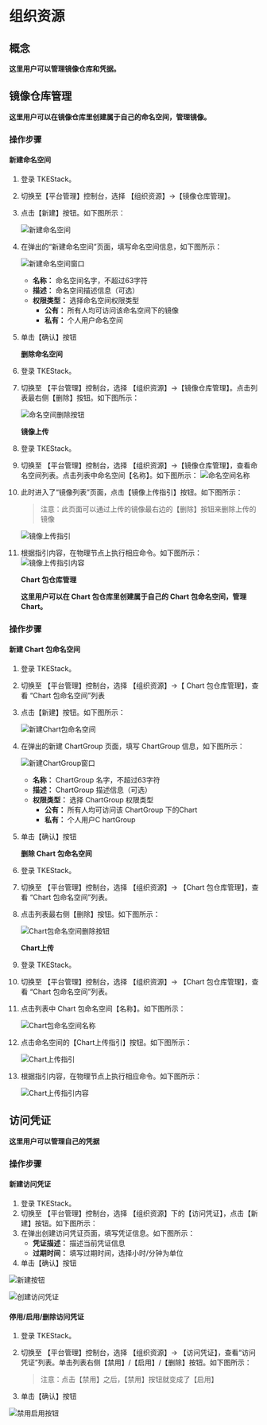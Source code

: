 # 组织资源

## 概念

**这里用户可以管理镜像仓库和凭据。**

## 镜像仓库管理

**这里用户可以在镜像仓库里创建属于自己的命名空间，管理镜像。**

### 操作步骤

#### 新建命名空间

1. 登录 TKEStack。
2. 切换至【平台管理】控制台，选择 【组织资源】-&gt;【镜像仓库管理】。
3. 点击【新建】按钮。如下图所示：

   ![&#x65B0;&#x5EFA;&#x547D;&#x540D;&#x7A7A;&#x95F4;](../../images/新建命名空间.png)

4. 在弹出的“新建命名空间”页面，填写命名空间信息，如下图所示：

   ![&#x65B0;&#x5EFA;&#x547D;&#x540D;&#x7A7A;&#x95F4;&#x7A97;&#x53E3;](../../images/新建命名空间窗口.png)

   * **名称：** 命名空间名字，不超过63字符
   * **描述：** 命名空间描述信息（可选）
   * **权限类型：** 选择命名空间权限类型
     * **公有：** 所有人均可访问该命名空间下的镜像
     * **私有：** 个人用户命名空间

5. 单击【确认】按钮

   **删除命名空间**

6. 登录 TKEStack。
7. 切换至 【平台管理】控制台，选择 【组织资源】-&gt;【镜像仓库管理】。点击列表最右侧【删除】按钮。如下图所示：

   ![&#x547D;&#x540D;&#x7A7A;&#x95F4;&#x5220;&#x9664;&#x6309;&#x94AE;](../../images/命名空间删除按钮.png)

   **镜像上传**

8. 登录 TKEStack。
9. 切换至 【平台管理】控制台，选择 【组织资源】-&gt;【镜像仓库管理】，查看命名空间列表。点击列表中命名空间【名称】。如下图所示： ![&#x547D;&#x540D;&#x7A7A;&#x95F4;&#x540D;&#x79F0;](../../images/命名空间名称.png)
10. 此时进入了“镜像列表”页面，点击【镜像上传指引】按钮。如下图所示：

    > 注意：此页面可以通过上传的镜像最右边的【删除】按钮来删除上传的镜像

    ![&#x955C;&#x50CF;&#x4E0A;&#x4F20;&#x6307;&#x5F15;](../../images/镜像上传指引.png)

11. 根据指引内容，在物理节点上执行相应命令。如下图所示： ![&#x955C;&#x50CF;&#x4E0A;&#x4F20;&#x6307;&#x5F15;&#x5185;&#x5BB9;](../../images/镜像上传指引内容.png)

    **Chart 包仓库管理**

    **这里用户可以在 Chart 包仓库里创建属于自己的 Chart 包命名空间，管理 Chart。**

### 操作步骤

#### 新建 Chart 包命名空间

1. 登录 TKEStack。
2. 切换至 【平台管理】控制台，选择 【组织资源】-&gt;【 Chart 包仓库管理】，查看 “Chart 包命名空间”列表
3. 点击【新建】按钮。如下图所示：

   ![&#x65B0;&#x5EFA;Chart&#x5305;&#x547D;&#x540D;&#x7A7A;&#x95F4;](../../images/新建Chart包命名空间.png)

4. 在弹出的新建 ChartGroup 页面，填写 ChartGroup 信息，如下图所示：

   ![&#x65B0;&#x5EFA;ChartGroup&#x7A97;&#x53E3;](../../images/新建ChartGroup窗口.png)

   * **名称：** ChartGroup 名字，不超过63字符
   * **描述：** ChartGroup 描述信息（可选）
   * **权限类型：** 选择 ChartGroup 权限类型
     * **公有：** 所有人均可访问该 ChartGroup 下的Chart
     * **私有：** 个人用户C hartGroup

5. 单击【确认】按钮

   **删除 Chart 包命名空间**

6. 登录 TKEStack。
7. 切换至 【平台管理】控制台，选择 【组织资源】-&gt; 【Chart 包仓库管理】，查看 “Chart 包命名空间”列表。
8. 点击列表最右侧【删除】按钮。如下图所示：

   ![Chart&#x5305;&#x547D;&#x540D;&#x7A7A;&#x95F4;&#x5220;&#x9664;&#x6309;&#x94AE;](../../images/Chart包命名空间删除按钮.png)

   **Chart上传**

9. 登录 TKEStack。
10. 切换至 【平台管理】控制台，选择 【组织资源】-&gt; 【Chart 包仓库管理】，查看 “Chart 包命名空间”列表。
11. 点击列表中 Chart 包命名空间【名称】。如下图所示：

    ![Chart&#x5305;&#x547D;&#x540D;&#x7A7A;&#x95F4;&#x540D;&#x79F0;](../../images/Chart包命名空间名称.png)

12. 点击命名空间的【Chart上传指引】按钮。如下图所示：

    ![Chart&#x4E0A;&#x4F20;&#x6307;&#x5F15;](../../images/Chart上传指引.png)

13. 根据指引内容，在物理节点上执行相应命令。如下图所示：

    ![Chart&#x4E0A;&#x4F20;&#x6307;&#x5F15;&#x5185;&#x5BB9;](../../images/Chart上传指引内容.png)

## 访问凭证

**这里用户可以管理自己的凭据**

### 操作步骤

#### 新建访问凭证

1. 登录 TKEStack。
2. 切换至 【平台管理】控制台，选择 【组织资源】下的【访问凭证】，点击【新建】按钮。如下图所示：
3. 在弹出创建访问凭证页面，填写凭证信息。如下图所示： 
   * **凭证描述：** 描述当前凭证信息
   * **过期时间：** 填写过期时间，选择小时/分钟为单位
4. 单击【确认】按钮

![&#x65B0;&#x5EFA;&#x6309;&#x94AE;](../../images/新建访问凭证.png)

![&#x521B;&#x5EFA;&#x8BBF;&#x95EE;&#x51ED;&#x8BC1;](../../images/创建访问凭证.png)

#### 停用/启用/删除访问凭证

1. 登录 TKEStack。
2. 切换至 【平台管理】控制台，选择 【组织资源】-&gt; 【访问凭证】，查看“访问凭证”列表。单击列表右侧【禁用】/【启用】/【删除】按钮。如下图所示：

   > 注意：点击【禁用】之后，【禁用】按钮就变成了【启用】

3. 单击【确认】按钮

![&#x7981;&#x7528;&#x542F;&#x7528;&#x6309;&#x94AE;](../../images/禁用启用.png)

